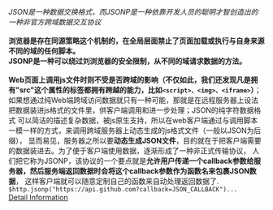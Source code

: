 *JSON是一种数据交换格式，而JSONP是一种依靠开发人员的聪明才智创造出的一种非官方跨域数据交互协议*<br>
<br>
**浏览器是存在同源策略这个机制的，在全局层面禁止了页面加载或执行与自身来源不同的域的任何脚本。<br>
JSONP是一种可以绕过刘浏览器的安全限制，从不同的域请求数据的方法。**<br>
<br>
**Web页面上调用js文件时则不受是否跨域的影响（不仅如此，我们还发现凡是拥有"src"这个属性的标签都拥有跨越的能力，比如`<script>、<img>、<iframe>`）**；<br>
如果想通过纯Web端跨域访问数据就只有一种可能，那就是在远程服务器上设法把数据装进js格式的文件里，供客户端调用和进一步处理；JSON的纯字符数据格式
可以简洁的描述复杂数据，被js原生支持，所以在web客户端通过与调用脚本一模一样的方式，来调用跨域服务器上动态生成的js格式文件（一般以JSON为后缀），
显而易见，服务器之所以要**动态生成JSON文件**，目的就在于把客户端需要的数据装进去。为了便于客户端使用数据，逐渐形成了一种非正式传输协议，
人们把它称为JSONP，该协议的一个要点就是**允许用户传递一个callback参数给服务器，然后服务端返回数据时会将这个callback参数作为函数名来包裹JSON数据**，
这样客户端就可以随意定制自己的函数来自动处理返回数据了.<br>
`$http.jsonp("https://api.github.com?callback=JSON_CALLBACK")...`<br>
<a href="http://www.cnblogs.com/xuan-0107/p/4434110.html">Detail Information</a>
